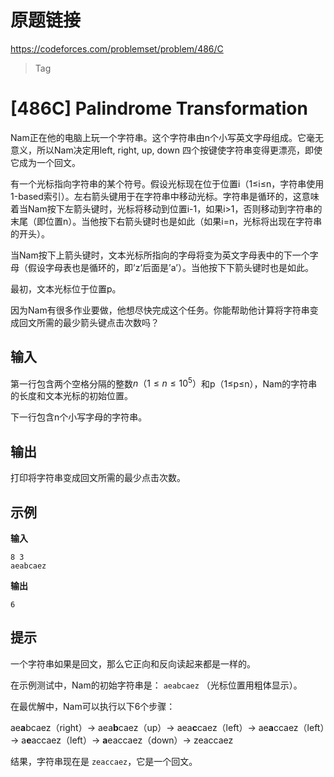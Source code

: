 
# 原题链接

https://codeforces.com/problemset/problem/486/C

> Tag

# [486C] Palindrome Transformation

Nam正在他的电脑上玩一个字符串。这个字符串由n个小写英文字母组成。它毫无意义，所以Nam决定用left, right, up, down 四个按键使字符串变得更漂亮，即使它成为一个回文。

有一个光标指向字符串的某个符号。假设光标现在位于位置i（1≤i≤n，字符串使用1-based索引）。左右箭头键用于在字符串中移动光标。字符串是循环的，这意味着当Nam按下左箭头键时，光标将移动到位置i-1，如果i>1，否则移动到字符串的末尾（即位置n）。当他按下右箭头键时也是如此（如果i=n，光标将出现在字符串的开头）。

当Nam按下上箭头键时，文本光标所指向的字母将变为英文字母表中的下一个字母（假设字母表也是循环的，即’z’后面是’a’）。当他按下下箭头键时也是如此。

最初，文本光标位于位置p。

因为Nam有很多作业要做，他想尽快完成这个任务。你能帮助他计算将字符串变成回文所需的最少箭头键点击次数吗？

## 输入

第一行包含两个空格分隔的整数$n（1≤n≤10^5）$和p（1≤p≤n），Nam的字符串的长度和文本光标的初始位置。

下一行包含n个小写字母的字符串。

## 输出

打印将字符串变成回文所需的最少点击次数。

## 示例

**输入**

```text
8 3
aeabcaez
```

**输出**

```text
6
```

## 提示

一个字符串如果是回文，那么它正向和反向读起来都是一样的。

在示例测试中，Nam的初始字符串是： `aeabcaez` （光标位置用粗体显示）。

在最优解中，Nam可以执行以下6个步骤：

ae**a**bcaez（right）→ aea**b**caez（up）→ aea**c**caez（left）→ ae**a**ccaez（left）→ a**e**accaez（left）→ **a**eaccaez（down）→ zeaccaez

结果，字符串现在是 `zeaccaez`，它是一个回文。